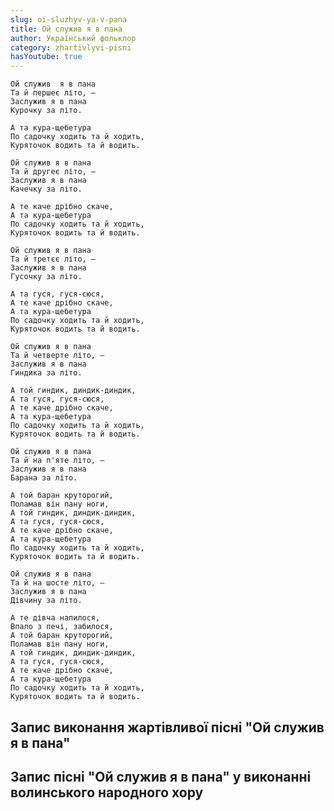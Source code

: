 ```yaml
---
slug: oi-sluzhyv-ya-v-pana
title: Ой служив я в пана
author: Український фольклор
category: zhartivlyvi-pisni
hasYoutube: true
---
```

```
Ой служив  я в пана
Та й першеє літо, —
Заслужив я в пана
Курочку за літо.
```

```
А та кура-щебетура
По садочку ходить та й ходить,
Куряточок водить та й водить.
```

```
Ой служив я в пана
Та й другеє літо, —
Заслужив я в пана
Качечку за літо.
```

```
А те каче дрібно скаче,
А та кура-щебетура
По садочку ходить та й ходить,
Куряточок водить та й водить.
```

```
Ой служив я в пана
Та й третєє літо, —
Заслужив я в пана
Гусочку за літо.
```

```
А та гуся, гуся-сюся,
А те каче дрібно скаче,
А та кура-щебетура
По садочку ходить та й ходить,
Куряточок водить та й водить.
```

```
Ой служив я в пана
Та й четверте літо, —
Заслужив я в пана
Гиндика за літо.
```

```
А той гиндик, диндик-диндик,
А та гуся, гуся-сюся,
А те каче дрібно скаче,
А та кура-щебетура
По садочку ходить та й ходить,
Куряточок водить та й водить.
```

```
Ой служив я в пана
Та й на п'яте літо, —
Заслужив я в пана
Барана за літо.
```

```
А той баран круторогий,
Поламав він пану ноги,
А той гиндик, диндик-диндик,
А та гуся, гуся-сюся,
А те каче дрібно скаче,
А та кура-щебетура
По садочку ходить та й ходить,
Куряточок водить та й водить.
```

```
Ой служив я в пана
Та й на шосте літо, —
Заслужив я в пана
Дівчину за літо.
```

```
А те дівча напилося,
Впало з печі, забилося,
А той баран круторогий,
Поламав він пану ноги,
А той гиндик, диндик-диндик,
А та гуся, гуся-сюся,
А те каче дрібно скаче,
А та кура-щебетура
По садочку ходить та й ходить,
Куряточок водить та й водить.
```

## Запис виконання жартівливої пісні "Ой служив я в пана"

<YoutubeIframe id="_-VoPDGKYsI" className="md:w-4/5" />

## Запис пісні "Ой служив я в пана" у виконанні волинського народного хору

<YoutubeIframe id="bzyeBF3zGvo" className="md:w-4/5" />
